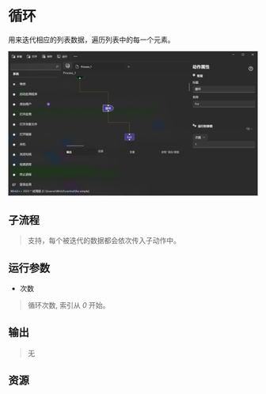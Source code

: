 # 循环 
用来迭代相应的列表数据，遍历列表中的每一个元素。

![For](./images/03.png ':size=90%')

## 子流程

> 支持，每个被迭代的数据都会依次传入子动作中。

## 运行参数

* 次数
> 循环次数, 索引从 *0* 开始。


## 输出

> 无

## 资源

